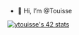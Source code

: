 - 👋 Hi, I’m @Touisse

<a href="https://github.com/oakoudad/badge42"><img src="https://badge.mediaplus.ma/binary/ytouisse" alt="ytouisse's 42 stats" /></a>
<!---
Touisse/Touisse is a ✨ special ✨ repository because its `README.md` (this file) appears on your GitHub profile.
You can click the Preview link to take a look at your changes.
--->
